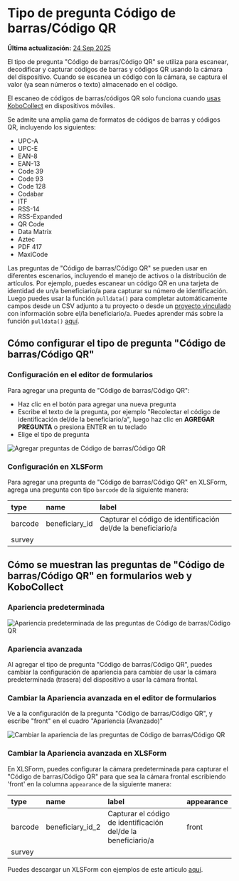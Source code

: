 # Tipo de pregunta Código de barras/Código QR
**Última actualización:** <a href="https://github.com/kobotoolbox/docs/blob/c5889af525a55f27747f919a026f9b7103f5c180/source/barcode_qrcode_questions.md" class="reference">24 Sep 2025</a>

El tipo de pregunta "Código de barras/Código QR" se utiliza para escanear, decodificar y capturar
códigos de barras y códigos QR usando la cámara del dispositivo. Cuando se escanea un código con la
cámara, se captura el valor (ya sean números o texto) almacenado en el código.

<p class="note">
  El escaneo de códigos de barras/códigos QR solo funciona cuando <a href="kobocollect_on_android_latest.html">usas KoboCollect</a> en dispositivos móviles.
</p>

Se admite una amplia gama de formatos de códigos de barras y códigos QR, incluyendo los
siguientes:

- UPC-A
- UPC-E
- EAN-8
- EAN-13
- Code 39
- Code 93
- Code 128
- Codabar
- ITF
- RSS-14
- RSS-Expanded
- QR Code
- Data Matrix
- Aztec
- PDF 417
- MaxiCode

Las preguntas de "Código de barras/Código QR" se pueden usar en diferentes escenarios, incluyendo el manejo
de activos o la distribución de artículos. Por ejemplo, puedes escanear un código QR en una
tarjeta de identidad de un/a beneficiario/a para capturar su número de identificación. Luego puedes usar la
función `pulldata()` para completar automáticamente campos desde un CSV adjunto a
tu proyecto o desde un [proyecto vinculado](dynamic_data_attachment.md) con
información sobre el/la beneficiario/a. Puedes aprender más sobre la función `pulldata()`
[aquí](https://xlsform.org/en/#how-to-pull-data-from-csv).

## Cómo configurar el tipo de pregunta "Código de barras/Código QR"

### Configuración en el editor de formularios

Para agregar una pregunta de "Código de barras/Código QR":

- Haz clic en el botón <i class="k-icon k-icon-plus"></i> para agregar una nueva pregunta
- Escribe el texto de la pregunta, por ejemplo "Recolectar el código de identificación
  del/de la beneficiario/a", luego haz clic en **AGREGAR PREGUNTA** o presiona ENTER en tu teclado
- Elige el tipo de pregunta

![Agregar preguntas de Código de barras/Código QR](images/barcode_qrcode_questions/adding_barcode_qrcode_questions.gif)

### Configuración en XLSForm

Para agregar una pregunta de "Código de barras/Código QR" en XLSForm, agrega una pregunta con tipo
`barcode` de la siguiente manera:

| type    | name           | label                                       |
| :------ | :------------- | :------------------------------------------ |
| barcode | beneficiary_id | Capturar el código de identificación del/de la beneficiario/a |
| survey  |

## Cómo se muestran las preguntas de "Código de barras/Código QR" en formularios web y KoboCollect

### Apariencia predeterminada

![Apariencia predeterminada de las preguntas de Código de barras/Código QR](images/barcode_qrcode_questions/barcode_qrcode_default.png)

### Apariencia avanzada

Al agregar el tipo de pregunta "Código de barras/Código QR", puedes cambiar la configuración
de apariencia para cambiar de usar la cámara predeterminada (trasera) del dispositivo a usar
la cámara frontal.

### Cambiar la Apariencia avanzada en el editor de formularios

Ve a la configuración de la pregunta "Código de barras/Código QR", y escribe "front"
en el cuadro "Apariencia (Avanzado)"

![Cambiar la apariencia de las preguntas de Código de barras/Código QR](images/barcode_qrcode_questions/change_appearance_barcode_qrcode_questions.png)

### Cambiar la Apariencia avanzada en XLSForm

En XLSForm, puedes configurar la cámara predeterminada para capturar el "Código de barras/Código QR"
para que sea la cámara frontal escribiendo 'front' en la columna `appearance` de la siguiente manera:

| type    | name             | label                                       | appearance |
| :------ | :--------------- | :------------------------------------------ | :--------- |
| barcode | beneficiary_id_2 | Capturar el código de identificación del/de la beneficiario/a | front      |
| survey  |

<p class="note">
  Puedes descargar un XLSForm con ejemplos de este artículo
  <a
    download
    class="reference"
    href="./_static/files/barcode_qrcode_questions/barcode_qrcode_questions.xlsx"
    >aquí</a
  >.
</p>
